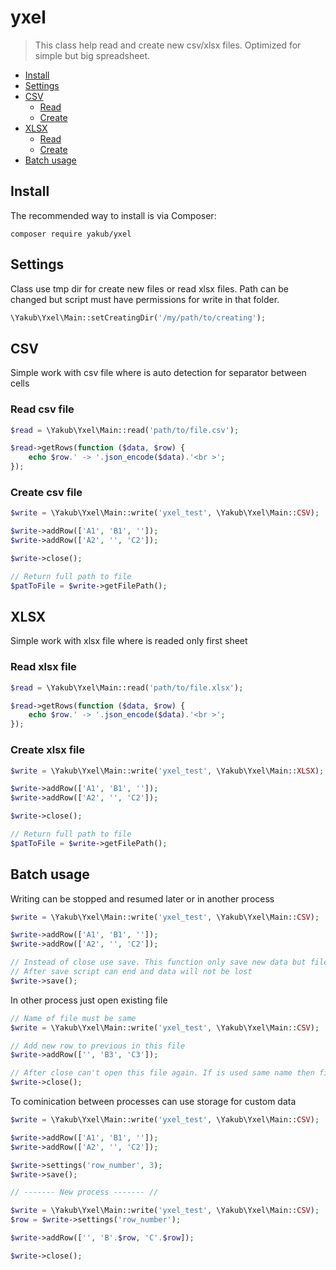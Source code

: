 # yxel

> This class help read and create new csv/xlsx files. Optimized for simple but big spreadsheet.

- [Install](#install)
- [Settings](#settings)
- [CSV](#csv)
  * [Read](#read-csv-file)
  * [Create](#create-csv-file)
- [XLSX](#xlsx)
  * [Read](#read-xlsx-file)
  * [Create](#create-xlsx-file)
- [Batch usage](#batch-usage)
  
    
## Install

The recommended way to install is via Composer:

```
composer require yakub/yxel
```

## Settings

Class use tmp dir for create new files or read xlsx files. Path can be changed but script must have permissions for write in that folder.

```php
\Yakub\Yxel\Main::setCreatingDir('/my/path/to/creating');
```

## CSV

Simple work with csv file where is auto detection for separator between cells

### Read csv file

```php
$read = \Yakub\Yxel\Main::read('path/to/file.csv');

$read->getRows(function ($data, $row) {
	echo $row.' -> '.json_encode($data).'<br >';
});
```

### Create csv file

```php
$write = \Yakub\Yxel\Main::write('yxel_test', \Yakub\Yxel\Main::CSV);

$write->addRow(['A1', 'B1', '']);
$write->addRow(['A2', '', 'C2']);

$write->close();

// Return full path to file
$patToFile = $write->getFilePath();
```

## XLSX

Simple work with xlsx file where is readed only first sheet

### Read xlsx file

```php
$read = \Yakub\Yxel\Main::read('path/to/file.xlsx');

$read->getRows(function ($data, $row) {
	echo $row.' -> '.json_encode($data).'<br >';
});
```

### Create xlsx file

```php
$write = \Yakub\Yxel\Main::write('yxel_test', \Yakub\Yxel\Main::XLSX);

$write->addRow(['A1', 'B1', '']);
$write->addRow(['A2', '', 'C2']);

$write->close();

// Return full path to file
$patToFile = $write->getFilePath();
```

## Batch usage

Writing can be stopped and resumed later or in another process

```php
$write = \Yakub\Yxel\Main::write('yxel_test', \Yakub\Yxel\Main::CSV);

$write->addRow(['A1', 'B1', '']);
$write->addRow(['A2', '', 'C2']);

// Instead of close use save. This function only save new data but file is still able to get new rows. Also this help clean memory.
// After save script can end and data will not be lost
$write->save();
```

In other process just open existing file

```php
// Name of file must be same 
$write = \Yakub\Yxel\Main::write('yxel_test', \Yakub\Yxel\Main::CSV);

// Add new row to previous in this file
$write->addRow(['', 'B3', 'C3']);

// After close can't open this file again. If is used same name then file will be rewrited with new data
$write->close();
```

To cominication between processes can use storage for custom data

```php 
$write = \Yakub\Yxel\Main::write('yxel_test', \Yakub\Yxel\Main::CSV);

$write->addRow(['A1', 'B1', '']);
$write->addRow(['A2', '', 'C2']);

$write->settings('row_number', 3);
$write->save();

// ------- New process ------- //

$write = \Yakub\Yxel\Main::write('yxel_test', \Yakub\Yxel\Main::CSV);
$row = $write->settings('row_number');

$write->addRow(['', 'B'.$row, 'C'.$row]);

$write->close();
```
